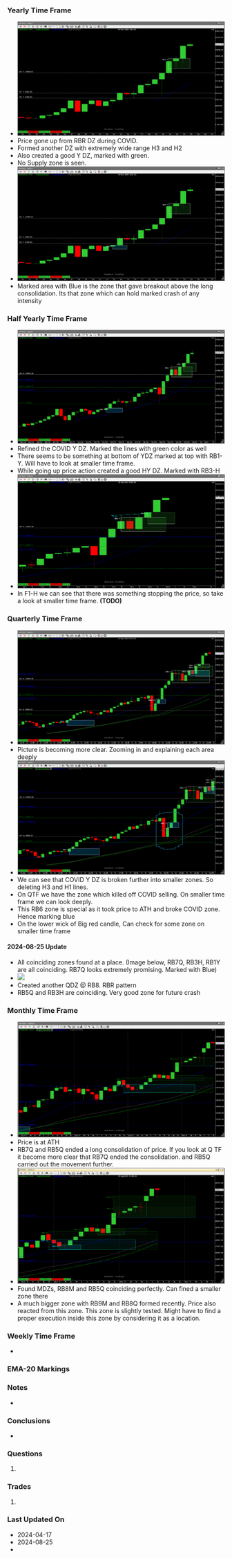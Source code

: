 ### Yearly Time Frame
- ![](_attachments/Pasted%20image%2020240417092909.png)
- Price gone up from RBR DZ during COVID.
- Formed another DZ with extremely wide range H3 and H2
- Also created a good Y DZ, marked with green.
- No Supply zone is seen.
- ![](_attachments/Pasted%20image%2020240417093110.png)
- Marked area with Blue is the zone that gave breakout above the long consolidation. Its that zone which can hold marked crash of any intensity
### Half Yearly Time Frame
- ![](_attachments/Pasted%20image%2020240417100708.png)
- Refined the COVID Y DZ. Marked the lines with green color as well
- There seems to be something at bottom of YDZ marked at top with RB1-Y. Will have to look at smaller time frame.
- While going up price action created a good HY DZ. Marked with RB3-H
- ![](_attachments/Pasted%20image%2020240417101350.png)
- In F1-H we can see that there was something stopping the price, so take a look at smaller time frame. **(TODO)**
### Quarterly Time Frame
- ![](_attachments/Pasted%20image%2020240417103041.png)
- Picture is becoming more clear. Zooming in and explaining each area deeply
- ![](_attachments/Pasted%20image%2020240417120630.png)
- We can see that COVID Y DZ is broken further into smaller zones. So deleting H3 and H1 lines.
- On QTF we have the zone which killed off COVID selling. On smaller time frame we can look deeply.
- This RB6 zone is special as it took price to ATH and broke COVID zone. Hence marking blue
- On the lower wick of Big red candle, Can check for some zone on smaller time frame
#### 2024-08-25 Update
- All coinciding zones found at a place. (Image below, RB7Q, RB3H, RB1Y are all coinciding. RB7Q looks extremely promising. Marked with Blue)
- ![](_attachments/Pasted%20image%2020240825134218.png)
- Created another QDZ @ RB8. RBR pattern
- RB5Q and RB3H are coinciding. Very good zone for future crash
### Monthly Time Frame
- ![](_attachments/Pasted%20image%2020240825144054.png)
- Price is at ATH
- RB7Q and RB5Q ended a long consolidation of price. If you look at Q TF it become more clear that RB7Q ended the consolidation. and RB5Q carried out the movement further.
- ![](_attachments/Pasted%20image%2020240825164202.png)
- Found MDZs, RB8M and RB5Q coinciding perfectly. Can fined a smaller zone there
- A much bigger zone with RB9M and RB8Q formed recently. Price also reacted from this zone. This zone is slightly tested. Might have to find a proper execution inside this zone by considering it as a location.
### Weekly Time Frame
- 
### EMA-20 Markings

### Notes
- 
### **Conclusions**
- 
### **Questions**
1. 
### **Trades**
1.   
   
### Last Updated On
- 2024-04-17
- 2024-08-25
- 